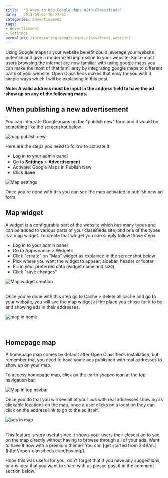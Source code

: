 ```yaml
---
title:  "3 Ways to Use Google Maps With Classifieds"
date:   2014-09-02 16:23:51
categories: Advertisement
tags: 
- Advertisement
- Settings
permalink: /integrating-google-maps-classifieds-website/
---
```

Using Google maps to your website benefit could leverage your website potential and give a modernized impression to your website. Since most users browsing the internet are now familiar with using google maps you can make the most of that familiarity by integrating google maps to different parts of your website. Open Classifieds makes that easy for you with 3 simple ways which I will be explaining in this post.

**Note: A valid address must be input in the address field to have the ad show up on any of the following maps.**

## When publishing a new advertisement

You can integrate Google maps on the "publish new" form and it would be something like the screenshot below.

![map publish new](//open-classifieds.com/wp-content/uploads/2014/09/map-publish-new-1024x524.png)

Here are the steps you need to follow to activate it:

* Log in to your admin panel
* Go to **Settings** > **Advertisement**
* Activate: Google Maps in Publish New
* Click **Save**

![Map settings](//open-classifieds.com/wp-content/uploads/2014/09/map-settings-1024x524.png)

Once you're done with this you can see the map activated in publish new ad form.

## Map widget

A widget is a configurable part of the website which has many types and can be added to various parts of your classifieds site, and one of the types is a map widget. To create that widget you can simply follow those steps:

* Log in to your admin panel
* Go to Appearance > Widgets
* Click "create" on "Map" widget as explained in the screenshot below
* Pick where you want the widget to appear; sidebar, header or footer
* Fill in your preferred data (widget name and size)
* Click "save changes"

![Map widget creation](//open-classifieds.com/wp-content/uploads/2014/09/map-widget-guide-1024x517.png)

<br>
Once you're done with this step go to Cache > delete all cache and go to your website, you will see the map widget at the place you chose for it to be and showing ads in their addresses.

![map in home](//open-classifieds.com/wp-content/uploads/2014/09/map-in-home-1024x524.png)

<br>

## Homepage map

A homepage map comes by default after Open Classifieds installation, but remember that you need to have some ads published with real addresses to show up on your map.

To access homepage map, click on the earth shaped icon at the top navigation bar.

![Map in top navbar](//open-classifieds.com/wp-content/uploads/2014/09/map-in-top-navbar-1024x150.png)

Once you do that you will see all of your ads with real addresses showing as clickable locations on the map, once a user clicks on a location they can click on the address link to go to the ad itself.

![ads in map](//open-classifieds.com/wp-content/uploads/2014/09/ad-in-map-1024x517.png)

<br>
This feature is very useful since it shows your users their closest ad to see on the map directly without having to browse through all of your ads. Want to have it now with a premium theme? You can [get started from 3.49/m.](http://open-classifieds.com/hosting/).

Hope this was useful for you, don't forget that if you have any suggestions, or any idea that you want to share with us please post it in the comment section below.

